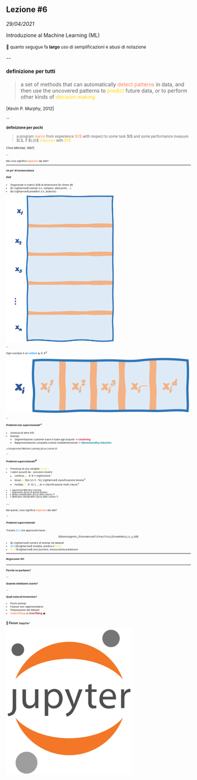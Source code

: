 ## Lezione #6

_29/04/2021_

Introduzione al Machine Learning (ML)

<small>🚸 quanto segugue fa <b>largo</b> uso di semplificazioni e abusi di notazione</small>

--
#### definizione per tutti

<blockquote>
a set of methods that can automatically <span style="color:#FF7F50">detect patterns</span> in data, and then
use the uncovered patterns to <span style="color:gold">predict</span> future data, or to perform other kinds of
<span style="color:gold">decision making</span>
</blockquote>

<small>[Kevin P. Murphy, 2012]<small>

--
#### definizione per pochi

<blockquote>
a program <span style="color:#FF7F50">learns</span> from experience <span style="color:#FF7F50">$X$</span> with respect to some task $t$ and some performance
measure $L$, if $L(t)$ <span style="color:gold">improves</span> with <span style="color:gold">$X$</span>
</blockquote>

<small>[Tom Mitchell, 1997]<small>

--

Ma cosa significa <span style="color:#FF7F50">**imparare**</span> dai dati?

---
#### Un po' di nomenclatura

##### _Dati_

 <div class="twocolumn">
    <div>
    <ul>
        <li>Organizzati in matrici $X$ di dimensione $n \times d$</li>
        <li>$n \rightarrow$ esempi (<em>i.e. samples, data point, ...</em>)</li>
        <li>$d \rightarrow$ predittori (<em>i.e. features</em>)</li>
    </ul>
    </div>
    <div>
        <img src="./assets/06/data.png" height="400"/>
    </div>
</div>

--

Ogni _esempio_ è un <span style="color:dodgerblue"><b>vettore</b></span> $\mathbf{x}_i \in \mathbb{R}^d$

<img src="./assets/06/sample.png" height="150"/>

--
#####  _Problemi non supervisionati_<sup>♙</sup>

- Assenza di altre info
- Esempi:
    - Segmentazione customer base in base agli acquisti $\rightarrow$ <span style="color:crimson"><b>clustering</b></span>
    - Rappresentazione compatta scenari multidimensionali $\rightarrow$ <span style="color:darkcyan"><b>dimensionality reduction</b></span>

<small>♙<em>Unsupervised Machine Learning (focus Lezione 8)</em></small>

--
#####  _Problemi supervisionati_<sup>♕</sup>

- Presenza di una variabile <span style="color:GreenYellow">target $y$</span>
- I valori assunti da <span style="color:GreenYellow">$y$</span> possono essere:
    - continui, <span style="color:GreenYellow">$y_i$</span> $\in \mathbb{R} \rightarrow$ regressione<sup>♘</sup>
    - binari, <span style="color:GreenYellow">$y_i$</span> $\in \\{+1, -1\\} \rightarrow$ classificazione binaria<sup>♔</sup>
    - multipli, <span style="color:GreenYellow">$y_i$</span> $\in \{0, 1, \dots, k\} \rightarrow$ classificazione multi-classe<sup>♗</sup>

<small>
    <ul class="no-bullets">
        <li>♕ <em>Supervised Machine Learning</em></li>
        <li>♘ <em>Regression (focus di questa lezione)</em></li>
        <li>♔ <em>Binary classification (focus della Lezione 7)</em></li>
        <li>♗ <em>Multiclass classification (focus della Lezione 7)</em></li>
    </ul>
</small>
---

Ma quindi, cosa significa <span style="color:#FF7F50">**imparare**</span> dai dati?

--
#####  _Problemi supervisionati_

Trovare <span style="color:dodgerblue">$f(\mathbb{x})$</span> che approssimi _bene_ <span style="color:GreenYellow">$y$</span>

$$\text{argmin}_{f\in\mathcal{F}}\frac{1}{n}L(f(\mathbb{x}_i), y_i)$$

<ul>
    <li>$n \rightarrow$ numero di esempi nel dataset
    <li><span style="color:dodgerblue">$f~$</span>$\rightarrow$ modello, predice il <span style="color:GreenYellow">target</span></li>
    <li><span style="color:Gold">$L~$</span>$\rightarrow$ <em>loss function</em>, misura bontà predizione</li>
</ul>

---
##### Regression 101



---

#### Perchè ne parliamo?

--

#### Quando dobbiamo usarlo?

--

#### Quali ostacoli troveremo?

- Pochi esempi
- Feature non rappresentative
- Preparazione del dataset
- <span style="color:Coral"><b>Underfitting</b></span> _vs_ <span style="color:FireBrick"><b>Overfitting</b></span> ⚠️

<small>🐍 <em>Focus</em> `Jupyter`</small>
--

<img src="./assets/06/jupyter_logo.png" height="400"/>
